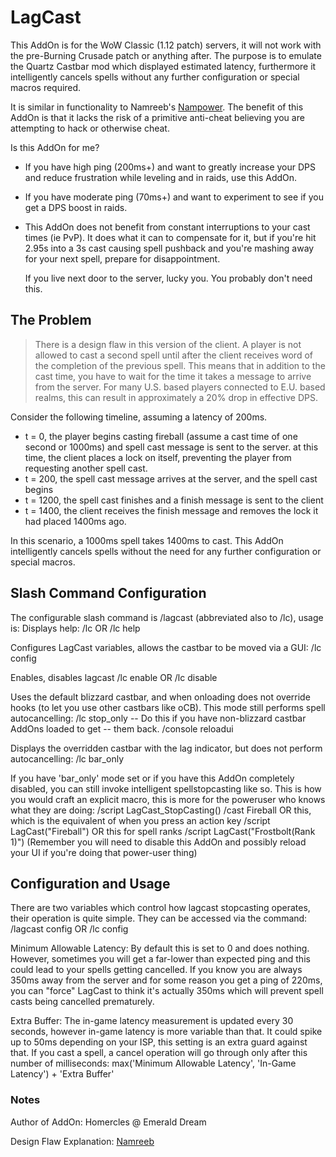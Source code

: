 # LagCast

This AddOn is for the WoW Classic (1.12 patch) servers, it will
not work with the pre-Burning Crusade patch or anything after.
The purpose is to emulate the Quartz Castbar mod which displayed
estimated latency, furthermore it intelligently cancels spells
without any further configuration or special macros required.

It is similar in functionality to  Namreeb's [Nampower](https://github.com/namreeb/nampower). The benefit of this AddOn is that it lacks the risk of a primitive anti-cheat believing you are attempting to hack or otherwise cheat.




Is this AddOn for me?

* If you have high ping (200ms+) and want to greatly increase your DPS and reduce frustration while leveling and in raids, use this AddOn.

* If you have moderate ping (70ms+) and want to experiment to see if you get a DPS boost in raids.

* This AddOn does not benefit from constant interruptions to your cast times
  (ie PvP). It does what it can to compensate for it, but if you're hit 2.95s
  into a 3s cast causing spell pushback and you're mashing away for your
  next spell, prepare for disappointment.

  If you live next door to the server, lucky you. You probably don't need this.

## The Problem


>There is a design flaw in this version of the client.  A player is not allowed to cast a
second spell until after the client receives word of the completion of the previous spell.
This means that in addition to the cast time, you have to wait for the time it takes a
message to arrive from the server.  For many U.S. based players connected to E.U. based
realms, this can result in approximately a 20% drop in effective DPS.

Consider the following timeline, assuming a latency of 200ms.

* t = 0, the player begins casting fireball (assume a cast time of one second or 1000ms) and spell cast message is sent to the server.  at this time, the client places a lock on itself, preventing the player from requesting another spell cast.
* t = 200, the spell cast message arrives at the server, and the spell cast begins
* t = 1200, the spell cast finishes and a finish message is sent to the client
* t = 1400, the client receives the finish message and removes the lock it had placed 1400ms ago.

In this scenario, a 1000ms spell takes 1400ms to cast. This AddOn intelligently cancels spells without the need for any further configuration or special macros.

## Slash Command Configuration

The configurable slash command is /lagcast (abbreviated also to /lc),
usage is:
  Displays help:
    /lc  OR  /lc help

  Configures LagCast variables, allows the castbar to be moved via a
  GUI:
    /lc config

  Enables, disables lagcast
    /lc enable  OR  /lc disable

  Uses the default blizzard castbar, and when onloading does not
  override hooks (to let you use other castbars like oCB). This
  mode still performs spell autocancelling:
    /lc stop_only
    -- Do this if you have non-blizzard castbar AddOns loaded to get
    -- them back.
    /console reloadui

  Displays the overridden castbar with the lag indicator, but does
  not perform autocancelling:
    /lc bar_only

  If you have 'bar_only' mode set or if you have this AddOn completely
  disabled, you can still invoke intelligent spellstopcasting like so.
  This is how you would craft an explicit macro, this is more for the
  poweruser who knows what they are doing:
    /script LagCast_StopCasting()
    /cast Fireball
  OR this, which is the equivalent of when you press an action key
    /script LagCast("Fireball")
  OR this for spell ranks
    /script LagCast("Frostbolt(Rank 1)")
  (Remember you will need to disable this AddOn and possibly reload your UI
   if you're doing that power-user thing)


## Configuration and Usage

There are two variables which control how lagcast stopcasting operates,
their operation is quite simple. They can be accessed via the command:
  /lagcast config   OR  /lc config

  Minimum Allowable Latency:
    By default this is set to 0 and does nothing. However, sometimes
    you will get a far-lower than expected ping and this could lead
    to your spells getting cancelled. If you know you are always 350ms
    away from the server and for some reason you get a ping of
    220ms, you can "force" LagCast to think it's actually 350ms which
    will prevent spell casts being cancelled prematurely.

  Extra Buffer:
    The in-game latency measurement is updated every 30 seconds, however
    in-game latency is more variable than that. It could spike up to
    50ms depending on your ISP, this setting is an extra guard against
    that. If you cast a spell, a cancel operation will go through only
    after this number of milliseconds:
      max('Minimum Allowable Latency', 'In-Game Latency') + 'Extra Buffer'



### Notes ###

Author of AddOn: Homercles @ Emerald Dream

Design Flaw Explanation: [Namreeb](https://github.com/namreeb/)
